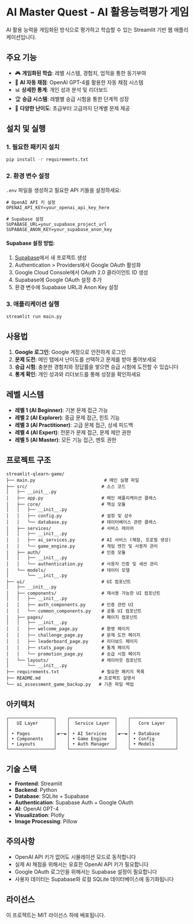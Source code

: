 # AI Master Quest - AI 활용능력평가 게임

AI 활용 능력을 게임화된 방식으로 평가하고 학습할 수 있는 Streamlit 기반 웹 애플리케이션입니다.

## 주요 기능

- 🎮 **게임화된 학습**: 레벨 시스템, 경험치, 업적을 통한 동기부여
- 🤖 **AI 자동 채점**: OpenAI GPT-4를 활용한 자동 채점 시스템
- 📊 **상세한 통계**: 개인 성과 분석 및 리더보드
- 🏆 **승급 시스템**: 레벨별 승급 시험을 통한 단계적 성장
- 🎯 **다양한 난이도**: 초급부터 고급까지 단계별 문제 제공

## 설치 및 실행

### 1. 필요한 패키지 설치

```bash
pip install -r requirements.txt
```

### 2. 환경 변수 설정

`.env` 파일을 생성하고 필요한 API 키들을 설정하세요:

```
# OpenAI API 키 설정
OPENAI_API_KEY=your_openai_api_key_here

# Supabase 설정
SUPABASE_URL=your_supabase_project_url
SUPABASE_ANON_KEY=your_supabase_anon_key
```

#### Supabase 설정 방법:
1. [Supabase](https://supabase.com)에서 새 프로젝트 생성
2. Authentication > Providers에서 Google OAuth 활성화
3. Google Cloud Console에서 OAuth 2.0 클라이언트 ID 생성
4. Supabase에 Google OAuth 설정 추가
5. 환경 변수에 Supabase URL과 Anon Key 설정

### 3. 애플리케이션 실행

```bash
streamlit run main.py
```

## 사용법

1. **Google 로그인**: Google 계정으로 안전하게 로그인
2. **문제 도전**: 메인 탭에서 난이도를 선택하고 문제를 받아 풀어보세요
3. **승급 시험**: 충분한 경험치와 정답률을 쌓으면 승급 시험에 도전할 수 있습니다
4. **통계 확인**: 개인 성과와 리더보드를 통해 성장을 확인하세요

## 레벨 시스템

- **레벨 1 (AI Beginner)**: 기본 문제 접근 가능
- **레벨 2 (AI Explorer)**: 중급 문제 접근, 힌트 기능
- **레벨 3 (AI Practitioner)**: 고급 문제 접근, 상세 피드백
- **레벨 4 (AI Expert)**: 전문가 문제 접근, 문제 제안 권한
- **레벨 5 (AI Master)**: 모든 기능 접근, 멘토 권한

## 프로젝트 구조

```
streamlit-qlearn-game/
├── main.py                          # 메인 실행 파일
├── src/                            # 소스 코드
│   ├── __init__.py
│   ├── app.py                      # 메인 애플리케이션 클래스
│   ├── core/                       # 핵심 모듈
│   │   ├── __init__.py
│   │   ├── config.py               # 설정 및 상수
│   │   └── database.py             # 데이터베이스 관련 클래스
│   ├── services/                   # 서비스 레이어
│   │   ├── __init__.py
│   │   ├── ai_services.py          # AI 서비스 (채점, 프로필 생성)
│   │   └── game_engine.py          # 게임 엔진 및 사용자 관리
│   ├── auth/                       # 인증 모듈
│   │   ├── __init__.py
│   │   └── authentication.py       # 사용자 인증 및 세션 관리
│   └── models/                     # 데이터 모델
│       └── __init__.py
├── ui/                             # UI 컴포넌트
│   ├── __init__.py
│   ├── components/                 # 재사용 가능한 UI 컴포넌트
│   │   ├── __init__.py
│   │   ├── auth_components.py      # 인증 관련 UI
│   │   └── common_components.py    # 공통 UI 컴포넌트
│   ├── pages/                      # 페이지 컴포넌트
│   │   ├── __init__.py
│   │   ├── welcome_page.py         # 환영 페이지
│   │   ├── challenge_page.py       # 문제 도전 페이지
│   │   ├── leaderboard_page.py     # 리더보드 페이지
│   │   ├── stats_page.py           # 통계 페이지
│   │   └── promotion_page.py       # 승급 시험 페이지
│   └── layouts/                    # 레이아웃 컴포넌트
│       └── __init__.py
├── requirements.txt                # 필요한 패키지 목록
├── README.md                      # 프로젝트 설명서
└── ai_assessment_game_backup.py   # 기존 파일 백업
```

## 아키텍처

```
┌─────────────────┐    ┌─────────────────┐    ┌─────────────────┐
│   UI Layer      │    │  Service Layer  │    │   Core Layer    │
│                 │    │                 │    │                 │
│ • Pages         │◄──►│ • AI Services   │◄──►│ • Database      │
│ • Components    │    │ • Game Engine   │    │ • Config        │
│ • Layouts       │    │ • Auth Manager  │    │ • Models        │
└─────────────────┘    └─────────────────┘    └─────────────────┘
```

## 기술 스택

- **Frontend**: Streamlit
- **Backend**: Python
- **Database**: SQLite + Supabase
- **Authentication**: Supabase Auth + Google OAuth
- **AI**: OpenAI GPT-4
- **Visualization**: Plotly
- **Image Processing**: Pillow

## 주의사항

- OpenAI API 키가 없어도 시뮬레이션 모드로 동작합니다
- 실제 AI 채점을 위해서는 유효한 OpenAI API 키가 필요합니다
- Google OAuth 로그인을 위해서는 Supabase 설정이 필요합니다
- 사용자 데이터는 Supabase와 로컬 SQLite 데이터베이스에 동기화됩니다

## 라이선스

이 프로젝트는 MIT 라이선스 하에 배포됩니다.

